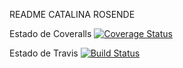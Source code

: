 README CATALINA ROSENDE

		
Estado de Coveralls [![Coverage Status](https://coveralls.io/repos/github/crosende1/Tarea2_v2/badge.svg?branch=master)](https://coveralls.io/github/crosende1/Tarea2_v2?branch=master)
		
Estado de Travis [![Build Status](https://travis-ci.org/crosende1/Tarea2_v2.svg?branch=master)](https://travis-ci.org/crosende1/Tarea2_v2)
  		  

